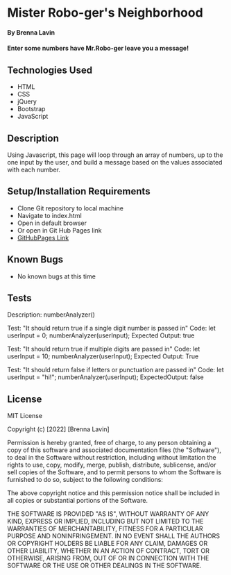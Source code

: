 # Mister Robo-ger's Neighborhood

#### By Brenna Lavin

#### Enter some numbers have Mr.Robo-ger leave you a message!

## Technologies Used

* HTML
* CSS
* jQuery
* Bootstrap
* JavaScript

## Description

Using Javascript, this page will loop through an array of numbers, up to the one input by the user, and build a message based on the values associated with each number.
## Setup/Installation Requirements

* Clone Git repository to local machine
* Navigate to index.html
* Open in default browser
* Or open in Git Hub Pages link
* [GitHubPages Link]("http://www.google.com")

## Known Bugs

* No known bugs at this time

## Tests

Description: numberAnalyzer()

Test: "It should return true if a single digit number is passed in"
Code:
let userInput = 0;
numberAnalyzer(userInput);
Expected Output:
true

Test: "It should return true if multiple digits are passed in"
Code:
let userInput = 10;
numberAnalyzer(userInput);
Expected Output:
True

Test: "It should return false if letters or punctuation are passed in"
Code:
let userInput = "hi!";
numberAnalyzer(userInput);
ExpectedOutput:
false

## License

MIT License

Copyright (c) [2022] [Brenna Lavin]

Permission is hereby granted, free of charge, to any person obtaining a copy
of this software and associated documentation files (the "Software"), to deal
in the Software without restriction, including without limitation the rights
to use, copy, modify, merge, publish, distribute, sublicense, and/or sell
copies of the Software, and to permit persons to whom the Software is
furnished to do so, subject to the following conditions:

The above copyright notice and this permission notice shall be included in all
copies or substantial portions of the Software.

THE SOFTWARE IS PROVIDED "AS IS", WITHOUT WARRANTY OF ANY KIND, EXPRESS OR
IMPLIED, INCLUDING BUT NOT LIMITED TO THE WARRANTIES OF MERCHANTABILITY,
FITNESS FOR A PARTICULAR PURPOSE AND NONINFRINGEMENT. IN NO EVENT SHALL THE
AUTHORS OR COPYRIGHT HOLDERS BE LIABLE FOR ANY CLAIM, DAMAGES OR OTHER
LIABILITY, WHETHER IN AN ACTION OF CONTRACT, TORT OR OTHERWISE, ARISING FROM,
OUT OF OR IN CONNECTION WITH THE SOFTWARE OR THE USE OR OTHER DEALINGS IN THE
SOFTWARE.

